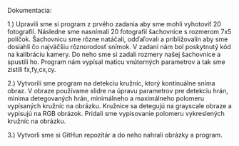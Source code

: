 Dokumentacia:

1.)
Upravili sme si program z prvého zadania aby sme mohli vyhotoviť 20 fotografií.
Následne sme nasnímali 20 fotografií šachovnice s rozmerom 7x5 políčok.
Šachovnicu sme rôzne natáčali, odďaľovali a približovalin aby sme dosiahli čo najväčšiu rôznorodosť snímok.
V zadaní nám bol poskytnutý kód na kalibráciu kamery. Do neho sme si zadali rozmery našej šachovnice a spustili ho.
Program nám vypísal maticu vnútorných parametrov a tak sme zistili fx,fy,cx,cy.

2.)
Vytvorili sme program na detekciu kružníc, ktorý kontinuálne sníma obraz.
V obraze používame slidre na úpravu parametrov pre detekciu hrán, minima detegovaných hrán, minimálneho a maximálneho polomeru vypísaných kružníc na obrázku.
Kružnice sa detegujú na grayscale obraze a vypisujú na RGB obrázok.
Pridali sme vypisovanie polomeru vykreslených kružníc na obrázku.

3.) Vytvorli sme si GitHun repozitár a do neho nahrali obrázky a program.
